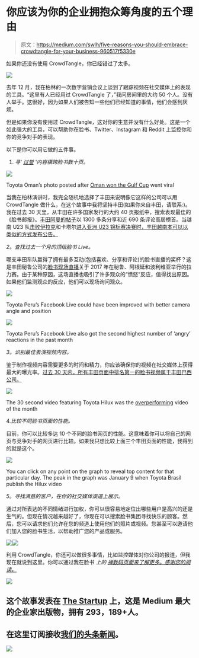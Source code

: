 # 你应该为你的企业拥抱众筹角度的五个理由

> 原文：<https://medium.com/swlh/five-reasons-you-should-embrace-crowdtangle-for-your-business-960517f5330e>

如果你还没有使用 CrowdTangle，你已经错过了太多。

![](img/ea4a4895592bfb55dc05a27b8c24ce23.png)

去年 12 月，我在柏林的一次数字营销会议上谈到了跟踪视频在社交媒体上的表现的工具。“这里有人已经用过 CrowdTangle 了，”我问房间里的大约 50 个人。没有人举手。这很好，因为如果人们被告知一些他们已经知道的事情，他们会感到厌烦。

但是如果你没有使用过 CrowdTangle，这对你的生意并没有什么好处。这是一个如此强大的工具，可以帮助你在脸书、Twitter、Instagram 和 Reddit 上监控你和你的竞争对手的表现。

以下是你可以用它做的五件事。

1.  *寻'* [*过誉*](http://www.crowdtangle.com/resources/glossary) *'内容横跨脸书数十页。*

![](img/ddcb3587cac8e5e7b8c7d7aaad97b661.png)

Toyota Oman’s photo posted after [Oman won the Gulf Cup](https://en.as.com/en/2018/01/05/football/1515147284_248853.html) went viral

当我在柏林演讲时，我完全随机地选择了丰田来说明像它这样的公司可以用 CrowdTangle 做什么，在这个故事中我将坚持丰田(如果你来自丰田，请联系:)。我在过去 30 天里，从丰田在许多国家发行的大约 40 页报纸中，搜索表现最佳的《脸书邮报》。[丰田阿曼的帖子](https://www.facebook.com/ToyotaOman/posts/1729198873805869)以 1300 多条分享和近 690 条评论高居榜首。当越南 U23 队[击败伊拉克](http://www.the-afc.com/competitions/afc-u-23-championship/latest/news/vietnam-squeeze-into-semi-finals-after-thriller-against-iraq)和卡塔尔[进入亚洲 U23 锦标赛决赛时，丰田越南本可以以类似的方式发布公告。](http://www.goal.com/en-qa/news/gritty-vietnam-u23-seal-place-2018-afc-u-23-championship/14tt4b4tt0lyk17dteiq1lilqw)

*2。查找过去一个月的顶级脸书 Live。*

哪支丰田车队赢得了拥有最多互动(包括喜欢、分享和评论)的脸书直播的奖杯？这是丰田秘鲁公司的[脸书现场直播](https://www.facebook.com/ToyotaPeru/videos/vb.123538507674613/1910329538995492/?type=2&theater)关于 2017 年在秘鲁、阿根延和波利维亚举行的拉力赛。由于某种原因，这场直播也吸引了许多观众的“愤怒”反应，值得找出原因。如果他们监测观众的反应，他们可以现场询问观众。

![](img/0dbe4597ba816d091b9a97478e3601f5.png)

Toyota Peru’s Facebook Live could have been improved with better camera angle and position

![](img/1a392e3c4eb463e8d79b47c837ead459.png)

Toyota Peru’s Facebook Live also got the second highest number of ‘angry’ reactions in the past month

*3。识别最佳表演视频内容。*

鉴于制作视频内容需要更多的时间和精力，你应该确保你的视频在社交媒体上获得最大的曝光率。[过去 30 天内，所有丰田页面中排名第一的脸书视频属于丰田巴西公司。](https://www.facebook.com/ToyotaDoBrasil/videos/vb.386925448027932/1546995432020922/?type=2&theater)

![](img/c9fa86cac30a133a8725704a71b711a0.png)

The 30 second video featuring Toyota Hilux was the [overperforming](http://www.crowdtangle.com/resources/glossary) video of the month

4.*比较不同脸书页面的性能。*

目前，你可以比较多达 10 个不同的脸书网页的性能。这意味着你可以将自己的网页与竞争对手的网页进行比较。如果我只想比较上面三个丰田页面的性能，我得到的就是这个。

![](img/14c7e50a482000e0f819f68895a474f4.png)

You can click on any point on the graph to reveal top content for that particular day. The peak in the graph was January 9 when Toyota Brasil publish the Hilux video

*5。寻找满意的客户，在你的社交媒体渠道上展示。*

通过对所表达的不同情绪进行加权，你可以很容易地定位出哪些用户是高兴的还是生气的。但现在情况越来越好了，你现在可以搜索脸书集团寻找快乐的顾客。然后，您可以请求他们允许在您的频道上使用他们的照片或视频。您甚至可以邀请他们加入您的脸书生活，以帮助推广您的产品或服务。

![](img/cb0bf2bec3d12a5d2214a612b4282532.png)![](img/e00ef638ecdc30eef3272996677d0e2a.png)

利用 CrowdTangle，你还可以做很多事情，比如监控媒体对你公司的报道，但我现在就说到这里。你可以通过我在脸书 *上的* [*禅数码页面来了解更多。感谢您的阅读。*](https://www.facebook.com/ZenDigitalCo/)

![](img/731acf26f5d44fdc58d99a6388fe935d.png)

## 这个故事发表在 [The Startup](https://medium.com/swlh) 上，这是 Medium 最大的企业家出版物，拥有 293，189+人。

## 在这里订阅接收[我们的头条新闻](http://growthsupply.com/the-startup-newsletter/)。

![](img/731acf26f5d44fdc58d99a6388fe935d.png)